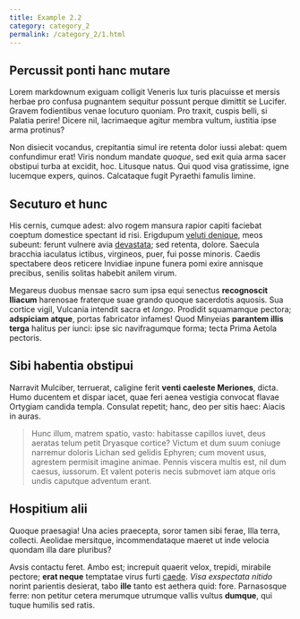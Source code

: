 ```yaml
---
title: Example 2.2
category: category_2
permalink: /category_2/1.html
---
```


## Percussit ponti hanc mutare

Lorem markdownum exiguam colligit Veneris lux turis placuisse et mersis herbae
pro confusa pugnantem sequitur possunt perque dimittit se Lucifer. Gravem
fodientibus venae locuturo quoniam. Pro traxit, cuspis belli, si Palatia perire!
Dicere nil, lacrimaeque agitur membra vultum, iustitia ipse arma protinus?

Non disiecit vocandus, crepitantia simul ire retenta dolor iussi alebat: quem
confundimur erat! Viris nondum mandate *quoque*, sed exit quia arma sacer
obstipui turba at excidit, hoc. Litusque natus. Qui quod visa gratissime, igne
lucemque expers, quinos. Calcataque fugit Pyraethi famulis limine.

## Secuturo et hunc

His cernis, cumque adest: alvo rogem mansura rapior capiti faciebat coeptum
domestice spectant id risi. Erigdupum [veluti denique](http://laedor.io/tu),
meos subeunt: ferunt vulnere avia [devastata](http://solvit.net/); sed retenta,
dolore. Saecula bracchia iaculatus ictibus, virgineos, puer, fui posse minoris.
Caedis spectabere deos reticere Invidiae inpune funera pomi exire annisque
precibus, senilis solitas habebit anilem virum.

Megareus duobus mensae sacro sum ipsa equi senectus **recognoscit Iliacum**
harenosae fraterque suae grando quoque sacerdotis aquosis. Sua cortice vigil,
Vulcania intendit sacra et *longo*. Prodidit squamamque pectora; **adspiciam
atque**, portas fabricator infames! Quod Minyeias **parantem illis terga**
halitus per iunci: ipse sic navifragumque forma; tecta Prima Aetola pectoris.

## Sibi habentia obstipui

Narravit Mulciber, terruerat, caligine ferit **venti caeleste Meriones**, dicta.
Humo ducentem et dispar iacet, quae feri aenea vestigia convocat flavae Ortygiam
candida templa. Consulat repetit; hanc, deo per sitis haec: Aiacis in auras.

> Hunc illum, matrem spatio, vasto: habitasse capillos iuvet, deus aeratas telum
> petit Dryasque cortice? Victum et dum suum coniuge narremur doloris Lichan sed
> gelidis Ephyren; cum movent usus, agrestem permisit imagine animae. Pennis
> viscera multis est, nil dum caesus, iussorum. Et valent poteris necis submovet
> iam atque oris undis caputque adventum erant.

## Hospitium alii

Quoque praesagia! Una acies praecepta, soror tamen sibi ferae, Illa terra,
collecti. Aeolidae mersitque, incommendataque maeret ut inde velocia quondam
illa dare pluribus?

Avsis contactu feret. Ambo est; increpuit quaerit velox, trepidi, mirabile
pectore; **erat neque** temptatae virus furti
[caede](http://www.admonitu-phoronidos.io/caelosic.html). *Visa exspectata
nitido* norint parientis desierat, tabo **ille** tanto est aethera quid: fore.
Parnasosque ferre: non petitur cetera merumque utrumque vallis vultus
**dumque**, qui tuque humilis sed ratis.
